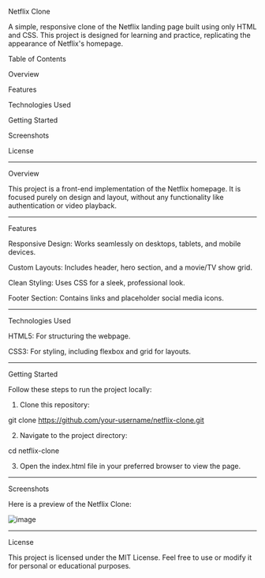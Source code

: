 Netflix Clone

A simple, responsive clone of the Netflix landing page built using only HTML and CSS. This project is designed for learning and practice, replicating the appearance of Netflix's homepage.

Table of Contents

Overview

Features

Technologies Used

Getting Started

Screenshots

License



---

Overview

This project is a front-end implementation of the Netflix homepage. It is focused purely on design and layout, without any functionality like authentication or video playback.


---

Features

Responsive Design: Works seamlessly on desktops, tablets, and mobile devices.

Custom Layouts: Includes header, hero section, and a movie/TV show grid.

Clean Styling: Uses CSS for a sleek, professional look.

Footer Section: Contains links and placeholder social media icons.



---

Technologies Used

HTML5: For structuring the webpage.

CSS3: For styling, including flexbox and grid for layouts.



---

Getting Started

Follow these steps to run the project locally:

1. Clone this repository:

git clone https://github.com/your-username/netflix-clone.git


2. Navigate to the project directory:

cd netflix-clone


3. Open the index.html file in your preferred browser to view the page.




---

Screenshots

Here is a preview of the Netflix Clone:

![image](https://github.com/user-attachments/assets/258375d6-61d4-442d-add7-5853992c38bb)




---

License

This project is licensed under the MIT License. Feel free to use or modify it for personal or educational purposes.
